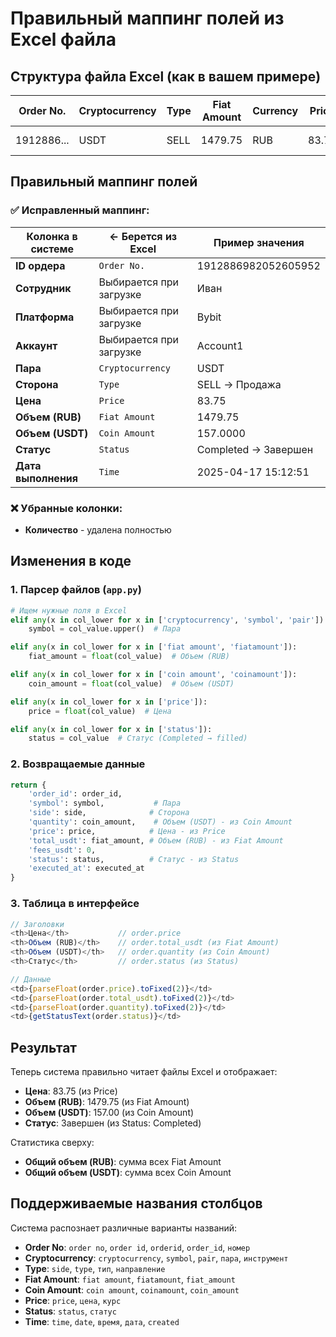 # Правильный маппинг полей из Excel файла

## Структура файла Excel (как в вашем примере)

| Order No. | Cryptocurrency | Type | Fiat Amount | Currency | Price | Currency | Coin Amount | Cryptocurrency | Status | Time |
|-----------|----------------|------|-------------|----------|-------|----------|-------------|----------------|---------|------|
| 1912886... | USDT | SELL | 1479.75 | RUB | 83.75 | RUB | 157.0000 | USDT | Completed | 2025-04-17 |

## Правильный маппинг полей

### ✅ Исправленный маппинг:

| Колонка в системе | ← Берется из Excel | Пример значения |
|-------------------|-------------------|-----------------|
| **ID ордера** | `Order No.` | 1912886982052605952 |
| **Сотрудник** | Выбирается при загрузке | Иван |
| **Платформа** | Выбирается при загрузке | Bybit |
| **Аккаунт** | Выбирается при загрузке | Account1 |
| **Пара** | `Cryptocurrency` | USDT |
| **Сторона** | `Type` | SELL → Продажа |
| **Цена** | `Price` | 83.75 |
| **Объем (RUB)** | `Fiat Amount` | 1479.75 |
| **Объем (USDT)** | `Coin Amount` | 157.0000 |
| **Статус** | `Status` | Completed → Завершен |
| **Дата выполнения** | `Time` | 2025-04-17 15:12:51 |

### ❌ Убранные колонки:
- **Количество** - удалена полностью

## Изменения в коде

### 1. Парсер файлов (`app.py`)
```python
# Ищем нужные поля в Excel
elif any(x in col_lower for x in ['cryptocurrency', 'symbol', 'pair']):
    symbol = col_value.upper()  # Пара

elif any(x in col_lower for x in ['fiat amount', 'fiatamount']):
    fiat_amount = float(col_value)  # Объем (RUB)

elif any(x in col_lower for x in ['coin amount', 'coinamount']):
    coin_amount = float(col_value)  # Объем (USDT)

elif any(x in col_lower for x in ['price']):
    price = float(col_value)  # Цена

elif any(x in col_lower for x in ['status']):
    status = col_value  # Статус (Completed → filled)
```

### 2. Возвращаемые данные
```python
return {
    'order_id': order_id,
    'symbol': symbol,           # Пара
    'side': side,              # Сторона
    'quantity': coin_amount,    # Объем (USDT) - из Coin Amount
    'price': price,            # Цена - из Price  
    'total_usdt': fiat_amount, # Объем (RUB) - из Fiat Amount
    'fees_usdt': 0,
    'status': status,          # Статус - из Status
    'executed_at': executed_at
}
```

### 3. Таблица в интерфейсе
```javascript
// Заголовки
<th>Цена</th>           // order.price
<th>Объем (RUB)</th>    // order.total_usdt (из Fiat Amount)
<th>Объем (USDT)</th>   // order.quantity (из Coin Amount)
<th>Статус</th>         // order.status (из Status)

// Данные
<td>{parseFloat(order.price).toFixed(2)}</td>
<td>{parseFloat(order.total_usdt).toFixed(2)}</td>
<td>{parseFloat(order.quantity).toFixed(2)}</td>
<td>{getStatusText(order.status)}</td>
```

## Результат

Теперь система правильно читает файлы Excel и отображает:
- **Цена**: 83.75 (из Price)
- **Объем (RUB)**: 1479.75 (из Fiat Amount)
- **Объем (USDT)**: 157.00 (из Coin Amount)
- **Статус**: Завершен (из Status: Completed)

Статистика сверху:
- **Общий объем (RUB)**: сумма всех Fiat Amount
- **Общий объем (USDT)**: сумма всех Coin Amount

## Поддерживаемые названия столбцов

Система распознает различные варианты названий:
- **Order No**: `order no`, `order id`, `orderid`, `order_id`, `номер`
- **Cryptocurrency**: `cryptocurrency`, `symbol`, `pair`, `пара`, `инструмент`
- **Type**: `side`, `type`, `тип`, `направление`
- **Fiat Amount**: `fiat amount`, `fiatamount`, `fiat_amount`
- **Coin Amount**: `coin amount`, `coinamount`, `coin_amount`
- **Price**: `price`, `цена`, `курс`
- **Status**: `status`, `статус`
- **Time**: `time`, `date`, `время`, `дата`, `created` 